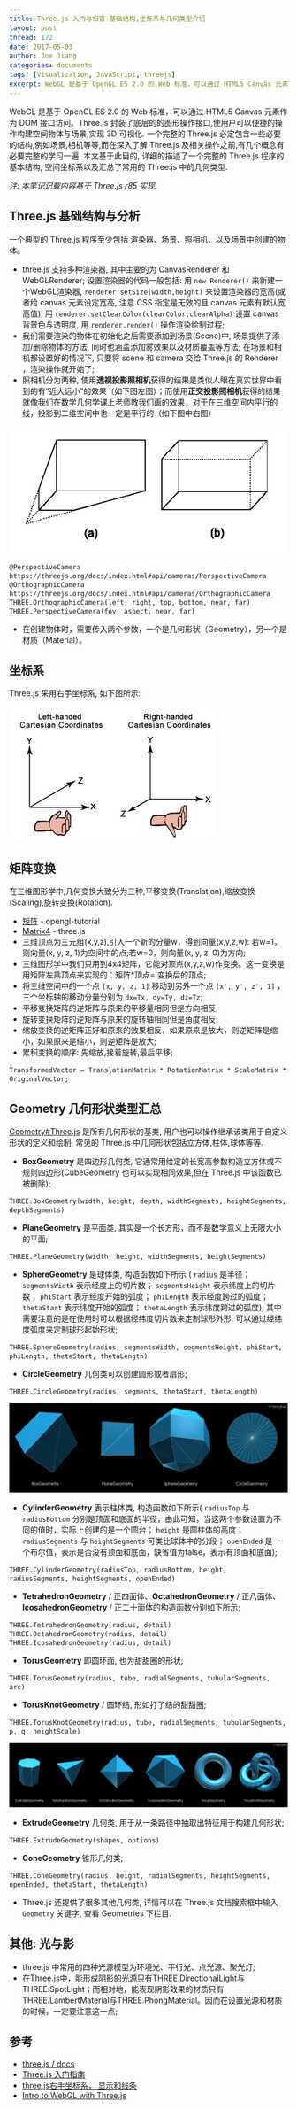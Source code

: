 ```yaml
---
title: Three.js 入门与扫盲-基础结构,坐标系与几何类型介绍
layout: post
thread: 172
date: 2017-05-03
author: Joe Jiang
categories: documents
tags: [Visualization, JavaScript, threejs]
excerpt: WebGL 是基于 OpenGL ES 2.0 的 Web 标准，可以通过 HTML5 Canvas 元素作为 DOM 接口访问。Three.js 封装了底层的的图形操作接口,使用户可以便捷的操作构建空间物体与场景,实现 3D 可视化. 一个完整的 Three.js 必定包含一些必要的结构,例如场景,相机等等,而在深入了解 Three.js 及相关操作之前,有几个概念有必要完整的学习一遍. 本文基于此目的, 详细的描述了一个完整的 Three.js 程序的基本结构, 空间坐标系以及汇总了常用的 Three.js 中的几何类型.
---
```


WebGL 是基于 OpenGL ES 2.0 的 Web 标准，可以通过 HTML5 Canvas 元素作为 DOM 接口访问。Three.js 封装了底层的的图形操作接口,使用户可以便捷的操作构建空间物体与场景,实现 3D 可视化. 一个完整的 Three.js 必定包含一些必要的结构,例如场景,相机等等,而在深入了解 Three.js 及相关操作之前,有几个概念有必要完整的学习一遍. 本文基于此目的, 详细的描述了一个完整的 Three.js 程序的基本结构, 空间坐标系以及汇总了常用的 Three.js 中的几何类型.

 
*注: 本笔记记载内容基于 Three.js r85 实现.*

## Three.js 基础结构与分析

一个典型的 Three.js 程序至少包括 渲染器、场景、照相机、以及场景中创建的物体。

* three.js 支持多种渲染器, 其中主要的为 CanvasRenderer 和 WebGLRenderer; 设置渲染器的代码一般包括: 用 `new Renderer()` 来新建一个WebGL渲染器, `renderer.setSize(width,height)` 来设置渲染器的宽高(或者给 canvas 元素设定宽高, 注意 CSS 指定是无效的且 canvas 元素有默认宽高值), 用 `renderer.setClearColor(clearColor,clearAlpha)` 设置 canvas 背景色与透明度, 用 `renderer.render()` 操作渲染绘制过程;
* 我们需要渲染的物体在初始化之后需要添加到场景(Scene)中, 场景提供了添加/删除物体的方法, 同时也涵盖添加雾效果以及材质覆盖等方法; 在场景和相机都设置好的情况下, 只要将 scene 和 camera 交给 Three.js 的 Renderer ，渲染操作就开始了;
* 照相机分为两种, 使用**透视投影照相机**获得的结果是类似人眼在真实世界中看到的有“近大远小”的效果（如下图左图）；而使用**正交投影照相机**获得的结果就像我们在数学几何学课上老师教我们画的效果，对于在三维空间内平行的线，投影到二维空间中也一定是平行的（如下图中右图）

![](/assets/in-post/2017-05-03-Three-js-Introduction-Study-Note-1.png )

```
@PerspectiveCamera https://threejs.org/docs/index.html#api/cameras/PerspectiveCamera
@OrthographicCamera https://threejs.org/docs/index.html#api/cameras/OrthographicCamera
THREE.OrthographicCamera(left, right, top, bottom, near, far)
THREE.PerspectiveCamera(fov, aspect, near, far)
```

* 在创建物体时，需要传入两个参数，一个是几何形状（Geometry），另一个是材质（Material）。

## 坐标系

Three.js 采用右手坐标系, 如下图所示:

![](/assets/in-post/2017-05-03-Three-js-Introduction-Study-Note-4.jpg )

## 矩阵变换

在三维图形学中,几何变换大致分为三种,平移变换(Translation),缩放变换(Scaling),旋转变换(Rotation).

* [矩阵](http://www.opengl-tutorial.org/cn/beginners-tutorials/tutorial-3-matrices/) - opengl-tutorial
* [Matrix4](https://threejs.org/docs/#api/math/Matrix4) - three.js
* 三维顶点为三元组(x,y,z),引入一个新的分量w，得到向量(x,y,z,w): 若w=1，则向量(x, y, z, 1)为空间中的点;若w=0，则向量(x, y, z, 0)为方向;
* 三维图形学中我们只用到4x4矩阵，它能对顶点(x,y,z,w)作变换。这一变换是用矩阵左乘顶点来实现的：矩阵\*顶点= 变换后的顶点;
* 将三维空间中的一个点 `[x, y, z, 1]` 移动到另外一个点 `[x', y', z', 1]` ，三个坐标轴的移动分量分别为 `dx=Tx, dy=Ty, dz=Tz`;
* 平移变换矩阵的逆矩阵与原来的平移量相同但是方向相反;
* 旋转变换矩阵的逆矩阵与原来的旋转轴相同但是角度相反;
* 缩放变换的逆矩阵正好和原来的效果相反，如果原来是放大，则逆矩阵是缩小，如果原来是缩小，则逆矩阵是放大;
* 累积变换的顺序: 先缩放,接着旋转,最后平移;

```
TransformedVector = TranslationMatrix * RotationMatrix * ScaleMatrix * OriginalVector;
```

## Geometry 几何形状类型汇总

[Geometry#Three.js](https://threejs.org/docs/index.html#api/core/Geometry) 是所有几何形状的基类, 用户也可以操作继承该类用于自定义形状的定义和绘制, 常见的 Three.js 中几何形状包括立方体,柱体,球体等等.

* **BoxGeometry** 是四边形几何类, 它通常用给定的长宽高参数构造立方体或不规则四边形(CubeGeometry 也可以实现相同效果,但在 Three.js 中该函数已被删除);

```
THREE.BoxGeometry(width, height, depth, widthSegments, heightSegments, depthSegments)
```

* **PlaneGeometry** 是平面类, 其实是一个长方形，而不是数学意义上无限大小的平面;

```
THREE.PlaneGeometry(width, height, widthSegments, heightSegments)
```

* **SphereGeometry** 是球体类, 构造函数如下所示 ( `radius` 是半径； `segmentsWidth` 表示经度上的切片数； `segmentsHeight` 表示纬度上的切片数； `phiStart` 表示经度开始的弧度； `phiLength` 表示经度跨过的弧度； `thetaStart` 表示纬度开始的弧度； `thetaLength` 表示纬度跨过的弧度), 其中需要注意的是在使用时可以根据经纬度切片数来定制球形外形, 可以通过经纬度弧度来定制球形起始形状;

```
THREE.SphereGeometry(radius, segmentsWidth, segmentsHeight, phiStart, phiLength, thetaStart, thetaLength)
```

* **CircleGeometry** 几何类可以创建圆形或者扇形;

```
THREE.CircleGeometry(radius, segments, thetaStart, thetaLength)
```

![](/assets/in-post/2017-05-03-Three-js-Introduction-Study-Note-2.png )

* **CylinderGeometry** 表示柱体类, 构造函数如下所示( `radiusTop` 与 `radiusBottom` 分别是顶面和底面的半径，由此可知，当这两个参数设置为不同的值时，实际上创建的是一个圆台； `height` 是圆柱体的高度； `radiusSegments` 与 `heightSegments` 可类比球体中的分段； `openEnded` 是一个布尔值，表示是否没有顶面和底面，缺省值为false，表示有顶面和底面);

```
THREE.CylinderGeometry(radiusTop, radiusBottom, height, radiusSegments, heightSegments, openEnded)
```

* **TetrahedronGeometry** / 正四面体、**OctahedronGeometry** / 正八面体、**IcosahedronGeometry** / 正二十面体的构造函数分别如下所示;

```
THREE.TetrahedronGeometry(radius, detail)
THREE.OctahedronGeometry(radius, detail)
THREE.IcosahedronGeometry(radius, detail)
```

* **TorusGeometry** 即圆环面, 也为甜甜圈的形状;

```
THREE.TorusGeometry(radius, tube, radialSegments, tubularSegments, arc)
```

* **TorusKnotGeometry** / 圆环结, 形如打了结的甜甜圈;

```
THREE.TorusKnotGeometry(radius, tube, radialSegments, tubularSegments, p, q, heightScale)
```

![](/assets/in-post/2017-05-03-Three-js-Introduction-Study-Note-3.png )

* **ExtrudeGeometry** 几何类, 用于从一条路径中抽取出特征用于构建几何形状;

```
THREE.ExtrudeGeometry(shapes, options)
```

* **ConeGeometry** 锥形几何类;

```
THREE.ConeGeometry(radius, height, radialSegments, heightSegments, openEnded, thetaStart, thetaLength)
```

* Three.js 还提供了很多其他几何类, 详情可以在 Three.js 文档搜索框中输入 `Geometry` 关键字, 查看 Geometries 下栏目.

## 其他: 光与影

* three.js 中常用的四种光源模型为环境光、平行光、点光源、聚光灯;
* 在Three.js中，能形成阴影的光源只有THREE.DirectionalLight与THREE.SpotLight；而相对地，能表现阴影效果的材质只有THREE.LambertMaterial与THREE.PhongMaterial。因而在设置光源和材质的时候，一定要注意这一点;

## 参考

* [three.js / docs](https://threejs.org/docs/index.html#manual/introduction/Creating-a-scene)
* [Three.js 入门指南](http://www.ituring.com.cn/article/47975)
* [three.js右手坐标系， 显示和线条](http://www.cnblogs.com/Yimi/p/6007811.html)
* [Intro to WebGL with Three.js](http://davidscottlyons.com/threejs/presentations/frontporch14/)